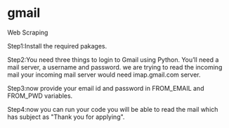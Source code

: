 # gmail
Web Scraping

Step1:Install the required pakages.

Step2:You need three things to login to Gmail using Python. You’ll need a mail server, a username and password. we are trying to read the incoming mail your incoming mail server would need imap.gmail.com server.

Step3:now provide your email id and password in FROM_EMAIL and FROM_PWD variables.

Step4:now you can run  your code you will be able to read the mail which has subject as "Thank you for applying".
